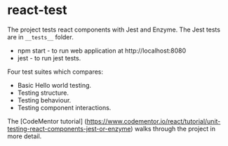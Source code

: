 # react-test
The project tests react components with Jest and Enzyme. The Jest tests are in `__tests__` folder. 
* npm start - to run web application at http://localhost:8080
* jest - to run jest tests.

Four test suites which compares:
* Basic Hello world testing.
* Testing structure.
* Testing behaviour.
* Testing component interactions.

The [CodeMentor tutorial] (https://www.codementor.io/react/tutorial/unit-testing-react-components-jest-or-enzyme) walks through the project in more detail.
